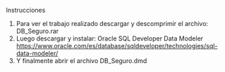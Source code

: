 Instrucciones

1. Para ver el trabajo realizado descargar y descomprimir el archivo: DB_Seguro.rar
2. Luego descargar y instalar: Oracle SQL Developer Data Modeler
https://www.oracle.com/es/database/sqldeveloper/technologies/sql-data-modeler/
3. Y finalmente abrir el archivo DB_Seguro.dmd
